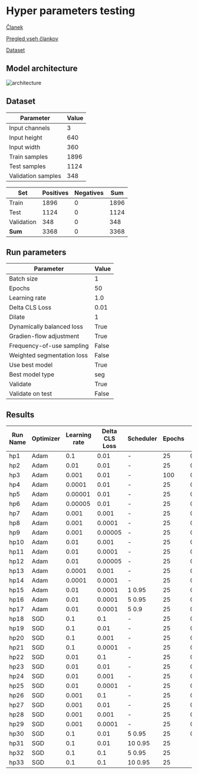 # Hyper parameters testing

[Članek](https://ieeexplore.ieee.org/stamp/stamp.jsp?tp=&arnumber=9680172)

[Pregled vseh člankov](https://docs.google.com/spreadsheets/d/1AUmJ-JQtpvQt3Rs0maRirAxbBW6zBOBaPq1kVDSdvK0/edit?usp=sharing)

[Dataset](https://github.com/fyangneil/pavement-crack-detection)

## Model architecture

![architecture](./arhitektura_v2.png)

## Dataset

| Parameter         | Value       |
| -----------       | ----------- |
| Input channels    | 3           |
| Input height      | 640         |
| Input width       | 360         |
| Train samples     | 1896        |
| Test samples      | 1124        |
| Validation samples| 348         |

| Set         | Positives   | Negatives   |  Sum        |
| ----------- | ----------- | ----------- | ----------- |
| Train       | 1896        | 0           | 1896        |
| Test        | 1124        | 0           | 1124        |
| Validation  | 348         | 0           | 348         |
| **Sum**     | 3368        | 0           | 3368        |

## Run parameters

| Parameter                      | Value       |
| -----------                    | ----------- |
| Batch size                     | 1           |
| Epochs                         | 50          |
| Learning rate                  | 1.0         |
| Delta CLS Loss                 | 0.01        |
| Dilate                         | 1           |
| Dynamically balanced loss      | True        |
| Gradien-flow adjustment        | True        |
| Frequency-of-use sampling      | False       |
| Weighted segmentation loss     | False       |
| Use best model                 | True        |
| Best model type                | seg         |
| Validate                       | True        |
| Validate on test               | False       |

## Results
| Run Name    | Optimizer   | Learning rate | Delta CLS Loss | Scheduler   | Epochs      | Pr        | Re       | F1       | threshold | TP   | FN   |
| ----------- | ----------- | -----------   | -----------    | ----------- | ----------- | ----------| ---------| ---------| ----------| -----| -----|
| hp1         | Adam        | 0.1           | 0.01           | -           | 25          | 0.713975  | 0.790963 | 0.724785 | 0.205     | 0    | 1124 |
| hp2         | Adam        | 0.01          | 0.01           | -           | 25          | 0.738375  | 0.798912 | 0.750250 | 0.375     | 0    | 1124 |
| hp3         | Adam        | 0.001         | 0.01           | -           | 100         | 0.743568  | 0.810500 | 0.758308 | 0.305     | 1120 | 4    |
| hp4         | Adam        | 0.0001        | 0.01           | -           | 25          | 0.737910  | 0.797685 | 0.741322 | 0.315     | 0    | 1124 |
| hp5         | Adam        | 0.00001       | 0.01           | -           | 25          | 0.747797  | 0.736870 | 0.714887 | 0.815     | 1118 | 6    |
| hp6         | Adam        | 0.00005       | 0.01           | -           | 25          | 0.730461  | 0.801501 | 0.740753 | 0.44      | 0    | 1124 |
| hp7         | Adam        | 0.001         | 0.001          | -           | 25          | 0.754511  | 0.792581 | 0.755729 | 0.24      | 0    | 1124 |
| hp8         | Adam        | 0.001         | 0.0001         | -           | 25          | 0.744470  | 0.791897 | 0.748976 | 0.41      | 1110 | 14   |
| hp9         | Adam        | 0.001         | 0.00005        | -           | 25          | 0.738261  | 0.807130 | 0.753557 | 0.35      | 1094 | 30   |
| hp10        | Adam        | 0.01          | 0.001          | -           | 25          | 0.747729  | 0.794068 | 0.753376 | 0.27      | 0    | 1124 |
| hp11        | Adam        | 0.01          | 0.0001         | -           | 25          | 0.745214  | 0.804389 | 0.755747 | 0.415     | 0    | 1124 |
| hp12        | Adam        | 0.01          | 0.00005        | -           | 25          | 0.731943  | 0.813634 | 0.753952 | 0.325     | 0    | 1124 |
| hp13        | Adam        | 0.0001        | 0.001          | -           | 25          | 0.722238  | 0.803690 | 0.737193 | 0.445     | 0    | 1124 |
| hp14        | Adam        | 0.0001        | 0.0001         | -           | 25          | 0.714880  | 0.809729 | 0.735113 | 0.315     | 1123 | 1    |
| hp15        | Adam        | 0.01          | 0.0001         | 1 0.95      | 25          | 0.730501  | 0.803628 | 0.747251 | 0.32      | 0    | 1124 |
| hp16        | Adam        | 0.01          | 0.0001         | 5 0.95      | 25          | 0.737093  | 0.772502 | 0.730841 | 0.455     | 0    | 1124 |
| hp17        | Adam        | 0.01          | 0.0001         | 5 0.9       | 25          | 0.742401  | 0.794502 | 0.749880 | 0.46      | 0    | 1124 |
| hp18        | SGD         | 0.1           | 0.1            | -           | 25          | 0.742203  | 0.800632 | 0.752124 | 0.405     | 1107 | 17   |
| hp19        | SGD         | 0.1           | 0.01           | -           | 25          | 0.736876  | 0.809551 | 0.752436 | 0.355     | 1122 | 2    |
| hp20        | SGD         | 0.1           | 0.001          | -           | 25          | 0.747888  | 0.792330 | 0.751414 | 0.265     | 1120 | 4    |
| hp21        | SGD         | 0.1           | 0.0001         | -           | 25          | 0.740578  | 0.804901 | 0.753908 | 0.26      | 1123 | 1    |
| hp22        | SGD         | 0.01          | 0.1            | -           | 25          | 0.738417  | 0.790941 | 0.741860 | 0.325     | 1124 | 0    |
| hp23        | SGD         | 0.01          | 0.01           | -           | 25          | 0.726782  | 0.776202 | 0.730034 | 0.475     | 1123 | 1    |
| hp24        | SGD         | 0.01          | 0.001          | -           | 25          | 0.730478  | 0.785937 | 0.735559 | 0.415     | 1119 | 5    |
| hp25        | SGD         | 0.01          | 0.0001         | -           | 25          | 0.721961  | 0.792253 | 0.732749 | 0.435     | 1120 | 4    |
| hp26        | SGD         | 0.001         | 0.1            | -           | 25          | 0.695210  | 0.762708 | 0.697371 | 0.405     | 1124 | 0    |
| hp27        | SGD         | 0.001         | 0.01           | -           | 25          | 0.700777  | 0.752429 | 0.697139 | 0.405     | 1123 | 1    |
| hp28        | SGD         | 0.001         | 0.001          | -           | 25          | 0.699725  | 0.748698 | 0.695805 | 0.42      | 1124 | 0    |
| hp29        | SGD         | 0.001         | 0.0001         | -           | 25          | 0.697632  | 0.757185 | 0.694518 | 0.415     | 1124 | 0    |
| hp30        | SGD         | 0.1           | 0.01           | 5 0.95      | 25          | 0.736445  | 0.802163 | 0.748540 | 0.43      | 1116 | 8    |
| hp31        | SGD         | 0.1           | 0.01           | 10 0.95     | 25          |   |  |  |       |  |     |
| hp32        | SGD         | 0.1           | 0.1            | 5 0.95      | 25          |   |  |  |       |  |     |
| hp33        | SGD         | 0.1           | 0.1            | 10 0.95     | 25          |   |  |  |       |  |     |